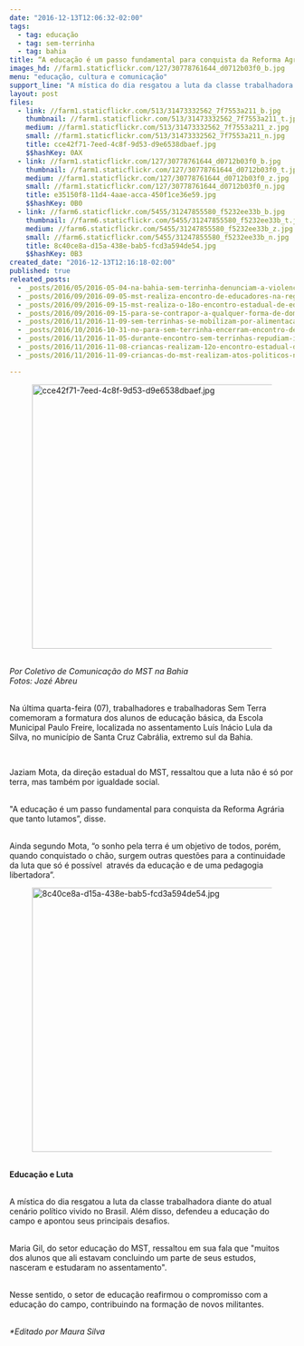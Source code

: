 ```yaml
---
date: "2016-12-13T12:06:32-02:00"
tags:
  - tag: educação
  - tag: sem-terrinha
  - tag: bahia
title: “A educação é um passo fundamental para conquista da Reforma Agrária”
images_hd: //farm1.staticflickr.com/127/30778761644_d0712b03f0_b.jpg
menu: "educação, cultura e comunicação"
support_line: "A mística do dia resgatou a luta da classe trabalhadora diante do atual cenário político vivido no Brasil. Além disso, defendeu a educação do campo e apontou seus principais desafios"
layout: post
files:
  - link: //farm1.staticflickr.com/513/31473332562_7f7553a211_b.jpg
    thumbnail: //farm1.staticflickr.com/513/31473332562_7f7553a211_t.jpg
    medium: //farm1.staticflickr.com/513/31473332562_7f7553a211_z.jpg
    small: //farm1.staticflickr.com/513/31473332562_7f7553a211_n.jpg
    title: cce42f71-7eed-4c8f-9d53-d9e6538dbaef.jpg
    $$hashKey: 0AX
  - link: //farm1.staticflickr.com/127/30778761644_d0712b03f0_b.jpg
    thumbnail: //farm1.staticflickr.com/127/30778761644_d0712b03f0_t.jpg
    medium: //farm1.staticflickr.com/127/30778761644_d0712b03f0_z.jpg
    small: //farm1.staticflickr.com/127/30778761644_d0712b03f0_n.jpg
    title: e35150f8-11d4-4aae-acca-450f1ce36e59.jpg
    $$hashKey: 0B0
  - link: //farm6.staticflickr.com/5455/31247855580_f5232ee33b_b.jpg
    thumbnail: //farm6.staticflickr.com/5455/31247855580_f5232ee33b_t.jpg
    medium: //farm6.staticflickr.com/5455/31247855580_f5232ee33b_z.jpg
    small: //farm6.staticflickr.com/5455/31247855580_f5232ee33b_n.jpg
    title: 8c40ce8a-d15a-438e-bab5-fcd3a594de54.jpg
    $$hashKey: 0B3
created_date: "2016-12-13T12:16:18-02:00"
published: true
releated_posts:
  - _posts/2016/05/2016-05-04-na-bahia-sem-terrinha-denunciam-a-violencia-no-campo.md
  - _posts/2016/09/2016-09-05-mst-realiza-encontro-de-educadores-na-regiao-sul-da-bahia.md
  - _posts/2016/09/2016-09-15-mst-realiza-o-18o-encontro-estadual-de-educadores-e-educadoras-da-reforma-agraria-na-bahia.md
  - _posts/2016/09/2016-09-15-para-se-contrapor-a-qualquer-forma-de-dominacao-ou-ofensiva-conservadora-contra-a-educacao-estaremos-a-postos.md
  - _posts/2016/11/2016-11-09-sem-terrinhas-se-mobilizam-por-alimentacao-saudavel-em-viamao-no-rs.md
  - _posts/2016/10/2016-10-31-no-para-sem-terrinha-encerram-encontro-de-solidariedade-e-formacao.md
  - _posts/2016/11/2016-11-05-durante-encontro-sem-terrinhas-repudiam-invasao-da-policia-a-enff.md
  - _posts/2016/11/2016-11-08-criancas-realizam-12o-encontro-estadual-dos-sem-terrinha-em-curitiba.md
  - _posts/2016/11/2016-11-09-criancas-do-mst-realizam-atos-politicos-na-capital-paranaense.md

---
```

<figure class="image"><img alt="cce42f71-7eed-4c8f-9d53-d9e6538dbaef.jpg" height="466" src="//farm1.staticflickr.com/513/31473332562_7f7553a211_b.jpg" width="700" />
<figcaption></figcaption>
</figure>

<p><br />
<em>Por Coletivo de Comunica&ccedil;&atilde;o do MST na Bahia<br />
Fotos: Joz&eacute; Abreu</em></p>

<p><br />
Na &uacute;ltima quarta-feira (07), trabalhadores e trabalhadoras Sem Terra comemoram a formatura dos alunos de&nbsp;educa&ccedil;&atilde;o b&aacute;sica, da Escola Municipal Paulo Freire, localizada no assentamento Lu&iacute;s In&aacute;cio Lula da Silva, no munic&iacute;pio de Santa Cruz Cabr&aacute;lia, extremo sul da Bahia.</p>

<p>&nbsp;</p>

<p>Jaziam Mota, da dire&ccedil;&atilde;o estadual do MST, ressaltou que a luta n&atilde;o &eacute; s&oacute; por terra, mas tamb&eacute;m por igualdade social.</p>

<p><br />
&quot;A educa&ccedil;&atilde;o &eacute; um passo fundamental para conquista da Reforma Agr&aacute;ria que tanto lutamos&rdquo;, disse.&nbsp;</p>

<p><br />
Ainda segundo Mota, &ldquo;o&nbsp;sonho pela terra &eacute; um objetivo de todos, por&eacute;m, quando conquistado o&nbsp;ch&atilde;o, surgem outras quest&otilde;es para&nbsp;a continuidade da luta que s&oacute; &eacute; poss&iacute;vel &nbsp;atrav&eacute;s da educa&ccedil;&atilde;o e de uma pedagogia libertadora&rdquo;.</p>

<figure class="image"><img alt="8c40ce8a-d15a-438e-bab5-fcd3a594de54.jpg" height="466" src="//farm6.staticflickr.com/5455/31247855580_f5232ee33b_b.jpg" width="700" />
<figcaption></figcaption>
</figure>

<p><br />
<strong>Educa&ccedil;&atilde;o e Luta&nbsp;</strong></p>

<p><br />
A m&iacute;stica do dia&nbsp;resgatou a luta da classe trabalhadora diante do atual cen&aacute;rio pol&iacute;tico vivido no Brasil. Al&eacute;m disso, defendeu a educa&ccedil;&atilde;o do campo e apontou seus principais desafios.</p>

<p><br />
Maria Gil, do setor educa&ccedil;&atilde;o do MST, ressaltou em sua fala&nbsp;que &quot;muitos dos alunos que ali estavam concluindo um parte de seus estudos, nasceram e estudaram no assentamento&quot;.</p>

<p><br />
Nesse sentido, o setor de educa&ccedil;&atilde;o reafirmou o compromisso com a educa&ccedil;&atilde;o do campo, contribuindo na forma&ccedil;&atilde;o de novos militantes.</p>

<p><br />
<em>*Editado por Maura Silva&nbsp;</em></p>
